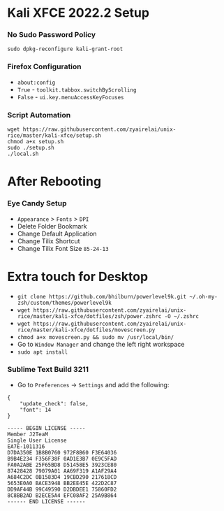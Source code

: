 # Kali XFCE 2022.2 Setup

### No Sudo Password Policy
```
sudo dpkg-reconfigure kali-grant-root
```

### Firefox Configuration
- `about:config`  
- `True` - `toolkit.tabbox.switchByScrolling`
- `False` - `ui.key.menuAccessKeyFocuses`

### Script Automation
```
wget https://raw.githubusercontent.com/zyairelai/unix-rice/master/kali-xfce/setup.sh
chmod a+x setup.sh
sudo ./setup.sh
./local.sh
```

# After Rebooting

### Eye Candy Setup
- `Appearance` > `Fonts` > `DPI`
- Delete Folder Bookmark
- Change Default Application
- Change Tilix Shortcut 
- Change Tilix Font Size `85-24-13`

# Extra touch for Desktop
- `git clone https://github.com/bhilburn/powerlevel9k.git ~/.oh-my-zsh/custom/themes/powerlevel9k`
- `wget https://raw.githubusercontent.com/zyairelai/unix-rice/master/kali-xfce/dotfiles/zsh/power.zshrc -O ~/.zshrc`
- `wget https://raw.githubusercontent.com/zyairelai/unix-rice/master/kali-xfce/dotfiles/movescreen.py`
- `chmod a+x movescreen.py && sudo mv /usr/local/bin/`
- Go to `Window Manager` and change the left right workspace
- `sudo apt install `

### Sublime Text Build 3211
- Go to `Preferences` -> `Settings` and add the following:
```
{
	"update_check": false,
	"font": 14
}
```
```
----- BEGIN LICENSE -----
Member J2TeaM
Single User License
EA7E-1011316
D7DA350E 1B8B0760 972F8B60 F3E64036
B9B4E234 F356F38F 0AD1E3B7 0E9C5FAD
FA0A2ABE 25F65BD8 D51458E5 3923CE80
87428428 79079A01 AA69F319 A1AF29A4
A684C2DC 0B1583D4 19CBD290 217618CD
5653E0A0 BACE3948 BB2EE45E 422D2C87
DD9AF44B 99C49590 D2DBDEE1 75860FD2
8C8BB2AD B2ECE5A4 EFC08AF2 25A9B864
------ END LICENSE ------
```
